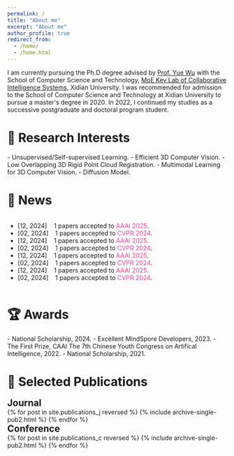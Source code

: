 ```yaml
---
permalink: /
title: "About me"
excerpt: "About me"
author_profile: true
redirect_from: 
  - /home/
  - /home.html
---
```


I am currently pursuing the Ph.D degree advised by [Prof. Yue Wu](https://ywuchina.github.io/) with the School of Computer Science and Technology, [MoE Key Lab of Collaborative Intelligence Systems](https://cois.xidian.edu.cn/), Xidian University. I was recommended for admission to the School of Computer Science and Technology at Xidian University to pursue a master's degree in 2020. In 2022, I continued my studies as a successive postgraduate and doctoral program student. 


<h1>🔬 Research Interests</h1>
- Unsupervised/Self-supervised Learning.
- Efficient 3D Computer Vision.
- Low Overlapping 3D Rigid Point Cloud Registration.
- Multimodal Learning for 3D Computer Vision.
- Diffusion Model.

<h1>📣 News</h1>
<div class="news" style="overflow:auto; height:150px; Width:99%;">
 <ul>
 <li>[12, 2024]&nbsp;&nbsp;&nbsp; 1 papers accepted to <h7 style="color: #f44597;">AAAI 2025</h7>.</li>
 <li>[02, 2024]&nbsp;&nbsp;&nbsp; 1 papers accepted to <h7 style="color: #f44597;">CVPR 2024</h7>.</li>
 <li>[12, 2024]&nbsp;&nbsp;&nbsp; 1 papers accepted to <h7 style="color: #f44597;">AAAI 2025</h7>.</li>
 <li>[02, 2024]&nbsp;&nbsp;&nbsp; 1 papers accepted to <h7 style="color: #f44597;">CVPR 2024</h7>.</li>
 <li>[12, 2024]&nbsp;&nbsp;&nbsp; 1 papers accepted to <h7 style="color: #f44597;">AAAI 2025</h7>.</li>
 <li>[02, 2024]&nbsp;&nbsp;&nbsp; 1 papers accepted to <h7 style="color: #f44597;">CVPR 2024</h7>.</li>
 <li>[12, 2024]&nbsp;&nbsp;&nbsp; 1 papers accepted to <h7 style="color: #f44597;">AAAI 2025</h7>.</li>
 <li>[02, 2024]&nbsp;&nbsp;&nbsp; 1 papers accepted to <h7 style="color: #f44597;">CVPR 2024</h7>.</li>
 </ul>
</div><br>  


<h1>🏆 Awards</h1>
- National Scholarship, 2024.
- Excellent MindSpore Developers, 2023.
- The First Prize, CAAI The 7th Chinese Youth Congress on Artifical Intelligence, 2022.
- National Scholarship, 2021.



<h1>📖 Selected Publications</h1>
<h2 style="margin: 0 0 0 0">Journal</h2>
{% for post in site.publications_j reversed %} {% include archive-single-pub2.html %} {% endfor %}
<h2 style="margin: 0 0 0 0">Conference</h2>
{% for post in site.publications_c reversed %} {% include archive-single-pub2.html %} {% endfor %}



